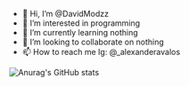 - 👋 Hi, I’m @DavidModzz
- 👀 I’m interested in programming
- 🌱 I’m currently learning nothing
- 💞️ I’m looking to collaborate on nothing
- 📫 How to reach me Ig: @_alexanderavalos

![Anurag's GitHub stats](https://github-readme-stats.vercel.app/api?username=DavidModzz&show_icons=true&theme=aura)
